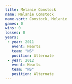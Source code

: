 ```yaml
---
title: Melanie Comstock
name: Melanie Comstock
name-sort: Comstock, Melanie
games: 0
wins: 0
losses: 0
years:
 - year: 2011
   event: Hearts
   team: "NS"
   position: Alternate
 - year: 2012
   event: Hearts
   team: "NS"
   position: Alternate
---
```

